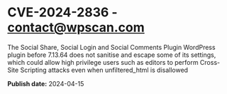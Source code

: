 # CVE-2024-2836 - contact@wpscan.com

The Social Share, Social Login and Social Comments Plugin  WordPress plugin before 7.13.64 does not sanitise and escape some of its settings, which could allow high privilege users such as editors to perform Cross-Site Scripting attacks even when unfiltered_html is disallowed

**Publish date:** 2024-04-15
